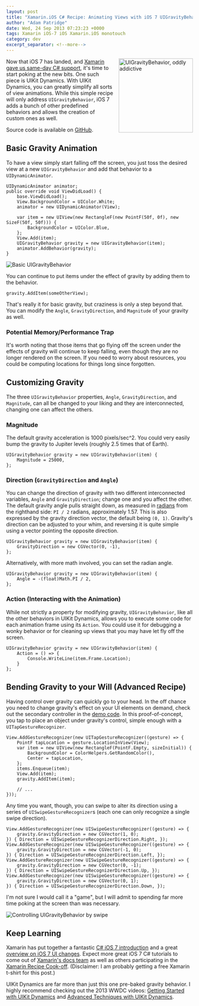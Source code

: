 ```yaml
---
layout: post
title: "Xamarin.iOS C# Recipe: Animating Views with iOS 7 UIGravityBehavior (UIKit Dynamics)"
author: "Adam Patridge"
date: Wed, 24 Sep 2013 07:23:23 +0000
tags: Xamarin iOS-7 iOS Xamarin.iOS monotouch
category: dev
excerpt_separator: <!--more-->
---
```


<div style="float: right; padding-left: 15px;"><img style="width: 200px;" alt="UIGravityBehavior, oddly addictive" src="/wp-content/uploads/2013/09/ChangingUIGravityBehavior.gif"></div>

Now that iOS 7 has landed, and [Xamarin gave us same-day C# support](http://blog.xamarin.com/ios-7-and-xamarin-ready-when-you-are/), it's time to start poking at the new bits. One such piece is UIKit Dynamics. With UIKit Dynamics, you can greatly simplify all sorts of view animations. While this simple recipe will only address `UIGravityBehavior`, iOS 7 adds a bunch of other predefined behaviors and allows the creation of custom ones as well.

<!--more-->

Source code is available on [GitHub](https://github.com/patridge/UIGravityBehaviorRecipe).

## Basic Gravity Animation

To have a view simply start falling off the screen, you just toss the desired view at a new `UIGravityBehavior` and add that behavior to a `UIDynamicAnimator`.

    UIDynamicAnimator animator;
    public override void ViewDidLoad() {
        base.ViewDidLoad();
        View.BackgroundColor = UIColor.White;
        animator = new UIDynamicAnimator(View);

        var item = new UIView(new RectangleF(new PointF(50f, 0f), new SizeF(50f, 50f))) {
            BackgroundColor = UIColor.Blue,
        };
        View.Add(item);
        UIGravityBehavior gravity = new UIGravityBehavior(item);
        animator.AddBehavior(gravity);
    }

![Basic UIGravityBehavior](/wp-content/uploads/2013/09/BasicUIGravityBehavior.gif)

You can continue to put items under the effect of gravity by adding them to the behavior.

    gravity.AddItem(someOtherView);

That's really it for basic gravity, but craziness is only a step beyond that. You can modify the `Angle`, `GravityDirection`, and `Magnitude` of your gravity as well.

### Potential Memory/Performance Trap

It's worth noting that those items that go flying off the screen under the effects of gravity will continue to keep falling, even though they are no longer rendered on the screen. If you need to worry about resources, you could be computing locations for things long since forgotten.

## Customizing Gravity

The three `UIGravityBehavior` properties, `Angle`, `GravityDirection`, and `Magnitude`, can all be changed to your liking and they are interconnected, changing one can affect the others.

### Magnitude

The default gravity acceleration is 1000 pixels/sec^2. You could very easily bump the gravity to Jupiter levels (roughly 2.5 times that of Earth).

    UIGravityBehavior gravity = new UIGravityBehavior(item) {
        Magnitude = 25000,
    };

### Direction (`GravityDirection` and `Angle`)

You can change the direction of gravity with two different interconnected variables, `Angle` and `GravityDirection`; change one and you affect the other. The default gravity angle pulls straight down, as measured in [radians](http://en.wikipedia.org/wiki/Radians) from the righthand side: `PI / 2` radians, approximately 1.57. This is also expressed by the gravity direction vector, the default being `(0, 1)`. Gravity's direction can be adjusted to your whim, and reversing it is quite simple using a vector pointing the opposite direction.

    UIGravityBehavior gravity = new UIGravityBehavior(item) {
        GravityDirection = new CGVector(0, -1),
    };

Alternatively, with more math involved, you can set the radian angle. 

    UIGravityBehavior gravity = new UIGravityBehavior(item) {
        Angle = -(float)Math.PI / 2,
    };

### Action (Interacting with the Animation)

While not strictly a property for modifying gravity, `UIGravityBehavior`, like all the other behaviors in UIKit Dynamics, allows you to execute some code for each animation frame using its `Action`. You could use it for debugging a wonky behavior or for cleaning up views that you may have let fly off the screen.

    UIGravityBehavior gravity = new UIGravityBehavior(item) {
        Action = () => {
            Console.WriteLine(item.Frame.Location);
        }
    };

## Bending Gravity to your Will (Advanced Recipe)

Having control over gravity can quickly go to your head. In the off chance you need to change gravity's effect on your UI elements on demand, check out the secondary controller in the [demo code](https://github.com/patridge/UIGravityBehaviorRecipe/blob/master/UIGravityBehaviorRecipe/ChangingGravityViewController.cs). In this proof-of-concept, you tap to place an object under gravity's control, simple enough with a `UITapGestureRecognizer`.

    View.AddGestureRecognizer(new UITapGestureRecognizer((gesture) => {
        PointF tapLocation = gesture.LocationInView(View);
        var item = new UIView(new RectangleF(PointF.Empty, sizeInitial)) {
            BackgroundColor = ColorHelpers.GetRandomColor(),
            Center = tapLocation,
        };
        items.Enqueue(item);
        View.Add(item);
        gravity.AddItem(item);

        // ...
    }));

Any time you want, though, you can swipe to alter its direction using a series of `UISwipeGestureRecognizer`s (each one can only recognize a single swipe direction).

    View.AddGestureRecognizer(new UISwipeGestureRecognizer((gesture) => {
        gravity.GravityDirection = new CGVector(1, 0);
    }) { Direction = UISwipeGestureRecognizerDirection.Right, });
    View.AddGestureRecognizer(new UISwipeGestureRecognizer((gesture) => {
        gravity.GravityDirection = new CGVector(-1, 0);
    }) { Direction = UISwipeGestureRecognizerDirection.Left, });
    View.AddGestureRecognizer(new UISwipeGestureRecognizer((gesture) => {
        gravity.GravityDirection = new CGVector(0, -1);
    }) { Direction = UISwipeGestureRecognizerDirection.Up, });
    View.AddGestureRecognizer(new UISwipeGestureRecognizer((gesture) => {
        gravity.GravityDirection = new CGVector(0, 1);
    }) { Direction = UISwipeGestureRecognizerDirection.Down, });

I'm not sure I would call it a "game", but I will admit to spending far more time poking at the screen than was necessary.

![Controlling UIGravityBehavior by swipe](/wp-content/uploads/2013/09/ChangingUIGravityBehavior.gif)

## Keep Learning

Xamarin has put together a fantastic [C# iOS 7 introduction](http://docs.xamarin.com/guides/ios/platform_features/introduction_to_ios_7) and a great [overview on iOS 7 UI changes](http://docs.xamarin.com/guides/ios/platform_features/ios7_ui).  Expect more great iOS 7 C# tutorials to come out of [Xamarin's docs team](http://docs.xamarin.com/) as well as others participating in the [Xamarin Recipe Cook-off](http://blog.xamarin.com/xamarin-recipe-cook-off/). (Disclaimer: I am probably getting a free Xamarin t-shirt for this post.)

UIKit Dynamics are far more than just this one pre-baked gravity behavior. I highly recommend checking out the 2013 WWDC videos: [Getting Started with UIKit Dynamics](https://developer.apple.com/wwdc/videos/?id=206) and [Advanced Techniques with UIKit Dynamics](https://developer.apple.com/wwdc/videos/?id=221).
